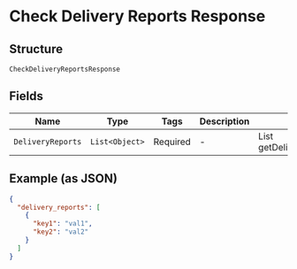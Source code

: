 
# Check Delivery Reports Response

## Structure

`CheckDeliveryReportsResponse`

## Fields

| Name | Type | Tags | Description | Getter | Setter |
|  --- | --- | --- | --- | --- | --- |
| `DeliveryReports` | `List<Object>` | Required | - | List<Object> getDeliveryReports() | setDeliveryReports(List<Object> deliveryReports) |

## Example (as JSON)

```json
{
  "delivery_reports": [
    {
      "key1": "val1",
      "key2": "val2"
    }
  ]
}
```

